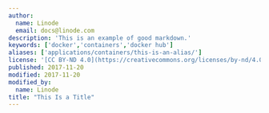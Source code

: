 ```yaml
---
author:
  name: Linode
  email: docs@linode.com
description: 'This is an example of good markdown.'
keywords: ['docker','containers','docker hub']
aliases: ['applications/containers/this-is-an-alias/']
license: '[CC BY-ND 4.0](https://creativecommons.org/licenses/by-nd/4.0)'
published: 2017-11-20
modified: 2017-11-20
modified_by:
  name: Linode
title: "This Is a Title"
---
```

